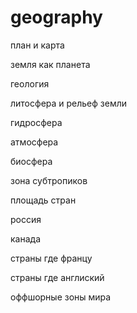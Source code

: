# geography





план и карта


земля как планета






геология




литосфера и рельеф земли




гидросфера


атмосфера




биосфера 
































зона субтропиков


площадь стран

россия

канада


страны где францу





страны где англиский













оффшорные зоны мира










